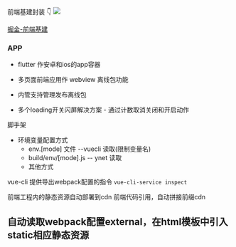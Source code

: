 前端基建封装
👇
![](https://kingan-md-img.oss-cn-guangzhou.aliyuncs.com/blog/20220922165112.png)

[掘金-前端基建](https://juejin.cn/post/7144881028661723167)

### APP
- flutter 作安卓和ios的app容器
- 多页面前端应用作 webview 离线包功能
- 内管支持管理发布离线包


- 多个loading开关闪屏解决方案 - 通过计数取消关闭和开启动作

脚手架
- 环境变量配置方式
  - env.[mode] 文件 --vuecli 读取(限制变量名)
  - build/env/[mode].js -- ynet 读取
  - 其他方式


vue-cli 提供导出webpack配置的指令
`vue-cli-service inspect`

前端工程内的静态资源自动部署到cdn
前端代码引用，自动拼接前缀cdn

## 自动读取webpack配置external，在html模板中引入static相应静态资源
